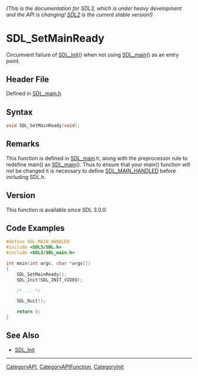 ###### (This is the documentation for SDL3, which is under heavy development and the API is changing! [SDL2](https://wiki.libsdl.org/SDL2/) is the current stable version!)
# SDL_SetMainReady

Circumvent failure of [SDL_Init](SDL_Init)() when not using [SDL_main](SDL_main)() as an entry point.

## Header File

Defined in [SDL_main.h](https://github.com/libsdl-org/SDL/blob/main/include/SDL3/SDL_main.h)

## Syntax

```c
void SDL_SetMainReady(void);

```

## Remarks

This function is defined in [SDL_main](SDL_main).h, along with the
preprocessor rule to redefine main() as [SDL_main](SDL_main)(). Thus to
ensure that your main() function will not be changed it is necessary to
define [SDL_MAIN_HANDLED](SDL_MAIN_HANDLED) before including SDL.h.

## Version

This function is available since SDL 3.0.0.

## Code Examples

```c
#define SDL_MAIN_HANDLED
#include <SDL3/SDL.h>
#include <SDL3/SDL_main.h>

int main(int argc, char *argv[])
{
    SDL_SetMainReady();
    SDL_Init(SDL_INIT_VIDEO);

    /* ... */

    SDL_Quit();

    return 0;
}
```

## See Also

* [SDL_Init](SDL_Init)

----
[CategoryAPI](CategoryAPI), [CategoryAPIFunction](CategoryAPIFunction), [CategoryInit](CategoryInit)


